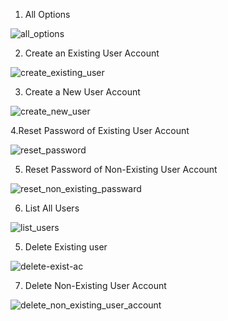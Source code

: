 1. All Options

![all_options](https://github.com/user-attachments/assets/a8149fcc-75d9-4106-bbd3-7c6ded01b079)

2. Create an Existing User Account

![create_existing_user](https://github.com/user-attachments/assets/84075f73-85c5-4b78-83e2-9fa1edbe1b49)

   
3. Create a New User Account

![create_new_user](https://github.com/user-attachments/assets/9996d41b-0140-4395-a965-829bcd3ecc25)


4.Reset Password of Existing User Account

![reset_password](https://github.com/user-attachments/assets/e8427ea3-fcb2-43cc-8e99-839a72232bcc)

5. Reset Password of Non-Existing User Account

![reset_non_existing_passward](https://github.com/user-attachments/assets/fa24a3be-fb9f-4474-a25c-66204deec377)


6. List All Users

![list_users](https://github.com/user-attachments/assets/b1c6e66d-9d00-47c1-ab05-3335f6c32dd7)

5. Delete Existing user

![delete-exist-ac](https://github.com/user-attachments/assets/a0429efe-8db7-4fb2-a8cc-5c7e1d52e189)

7. Delete Non-Existing User Account

![delete_non_existing_user_account](https://github.com/user-attachments/assets/82e59e6d-ff4f-4646-ae53-3e100044e788)


